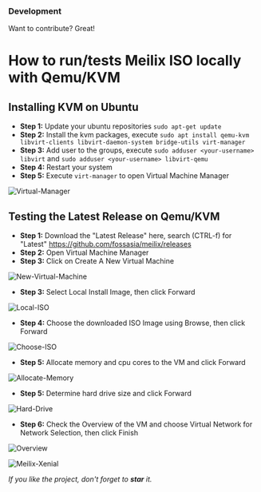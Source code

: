 ### Development

Want to contribute? Great!

# How to run/tests Meilix ISO locally with Qemu/KVM

## Installing KVM on Ubuntu 

* **Step 1:** Update your ubuntu repositories ```sudo apt-get update```
* **Step 2:** Install the kvm packages, execute ```sudo apt install qemu-kvm libvirt-clients libvirt-daemon-system bridge-utils virt-manager```
* **Step 3:** Add user to the groups, execute ```sudo adduser <your-username> libvirt``` and ```sudo adduser <your-username> libvirt-qemu```
* **Step 4:** Restart your system
* **Step 5:** Execute ```virt-manager``` to open Virtual Machine Manager

![Virtual-Manager](/docs/screenshots/virtual-manager.png)

## Testing the Latest Release on Qemu/KVM

* **Step 1:** Download the "Latest Release" here, search (CTRL-f) for "Latest" https://github.com/fossasia/meilix/releases
* **Step 2:** Open Virtual Machine Manager
* **Step 3:** Click on Create A New Virtual Machine

![New-Virtual-Machine](/docs/screenshots/New-Virtual-Manager.png)
* **Step 3:** Select Local Install Image, then click Forward 

![Local-ISO](/docs/screenshots/Local-ISO.png)
* **Step 4:** Choose the downloaded ISO Image using Browse, then click Forward

![Choose-ISO](/docs/screenshots/Choose-ISO.png)
* **Step 5:** Allocate memory and cpu cores to the VM and click Forward

![Allocate-Memory](/docs/screenshots/memory.png)
* **Step 5:** Determine hard drive size and click Forward

![Hard-Drive](/docs/screenshots/Hard-Drive.png)
* **Step 6:** Check the Overview of the VM and choose Virtual Network for Network Selection, then click Finish

![Overview](/docs/screenshots/Overview.png)

![Meilix-Xenial](/docs/screenshots/Meilix.gif)


*If you like the project, don't forget to **star** it.*
